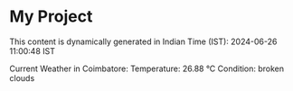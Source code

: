 # My Project

This content is dynamically generated in Indian Time (IST): 2024-06-26 11:00:48 IST


Current Weather in Coimbatore:
Temperature: 26.88 °C
Condition: broken clouds
